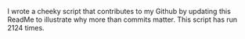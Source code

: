 I wrote a cheeky script that contributes to my Github by updating this ReadMe to illustrate why more than commits matter. This script has run 2124 times.